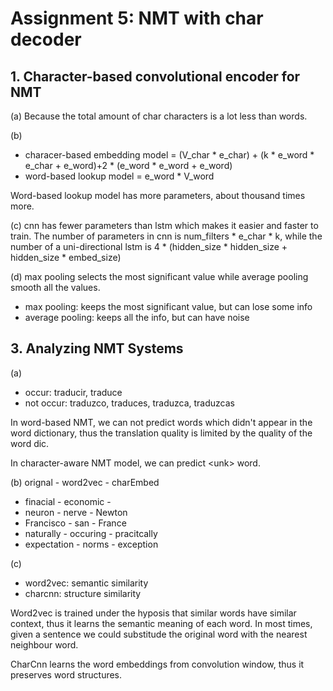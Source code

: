 # Assignment 5: NMT with char decoder
## 1. Character-based convolutional encoder for NMT
(a) Because the total amount of char characters is a lot less than words.

(b) 
* characer-based embedding model = (V_char * e_char) + (k * e_word * e_char + e_word)+2 * (e_word * e_word + e_word)
* word-based lookup model = e_word * V_word  

Word-based lookup model has more parameters, about thousand times more.

(c) cnn has fewer parameters than lstm which makes it easier and faster to train. The number of parameters in cnn is num_filters * e_char * k, while the number of a uni-directional lstm is 4 * (hidden_size * hidden_size + hidden_size * embed_size)

(d) max pooling selects the most significant value while average pooling smooth all the values.
* max pooling: keeps the most significant value, but can lose some info
* average pooling: keeps all the info, but can have noise

## 3. Analyzing NMT Systems
(a) 
* occur: traducir, traduce
* not occur: traduzco, traduces, traduzca, traduzcas

In word-based NMT, we can not predict words which didn't appear in the word dictionary, thus the translation quality is limited by the quality of the word dic.

In character-aware NMT model, we can predict \<unk\> word.

(b) orignal - word2vec - charEmbed
* finacial - economic - 
* neuron - nerve - Newton
* Francisco - san - France
* naturally - occuring - pracitcally
* expectation - norms - exception

(c)
* word2vec: semantic similarity
* charcnn: structure similarity

Word2vec is trained under the hyposis that similar words have similar context, thus it learns the semantic meaning of each word. In most times, given a sentence we could substitude the original word with the nearest neighbour word.

CharCnn learns the word embeddings from convolution window, thus it preserves word structures. 